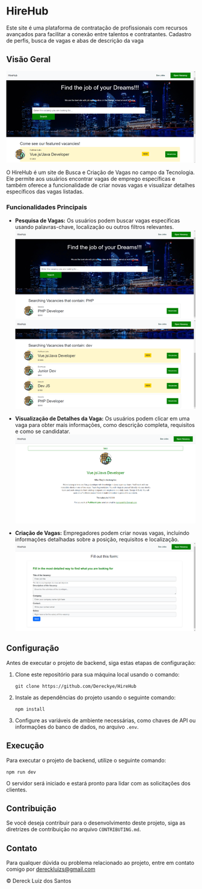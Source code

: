 # HireHub
Este site é uma plataforma de contratação de profissionais com recursos avançados para facilitar a conexão entre talentos e contratantes. Cadastro de perfis, busca de vagas e abas de descrição da vaga
## Visão Geral

![Texto Alternativo](ReadMeImages/image(1).png)


O HireHub é um site de Busca e Criação de Vagas no campo da Tecnologia. Ele permite aos usuários encontrar vagas de emprego específicas e também oferece a funcionalidade de criar novas vagas e visualizar detalhes específicos das vagas listadas.

### Funcionalidades Principais

- **Pesquisa de Vagas:** Os usuários podem buscar vagas específicas usando palavras-chave, localização ou outros filtros relevantes.
![Texto Alternativo](ReadMeImages/image(3).png)
![Texto Alternativo](ReadMeImages/image(4).png)

- **Visualização de Detalhes da Vaga:** Os usuários podem clicar em uma vaga para obter mais informações, como descrição completa, requisitos e como se candidatar.
![Texto Alternativo](ReadMeImages/image(5).png)

- **Criação de Vagas:** Empregadores podem criar novas vagas, incluindo informações detalhadas sobre a posição, requisitos e localização.
![Texto Alternativo](ReadMeImages/image(6).png)

## Configuração

Antes de executar o projeto de backend, siga estas etapas de configuração:

1. Clone este repositório para sua máquina local usando o comando:

   ```
   git clone https://github.com/Dereckye/HireHub
   ```

2. Instale as dependências do projeto usando o seguinte comando:

   ```
   npm install
   ```

3. Configure as variáveis de ambiente necessárias, como chaves de API ou informações do banco de dados, no arquivo `.env`.

## Execução

Para executar o projeto de backend, utilize o seguinte comando:

```
npm run dev
```

O servidor será iniciado e estará pronto para lidar com as solicitações dos clientes.

## Contribuição

Se você deseja contribuir para o desenvolvimento deste projeto, siga as diretrizes de contribuição no arquivo `CONTRIBUTING.md`.

## Contato

Para qualquer dúvida ou problema relacionado ao projeto, entre em contato comigo por dereckluizs@gmail.com

<footer>
    <p>&copy; Dereck Luiz dos Santos</p>
</footer>
